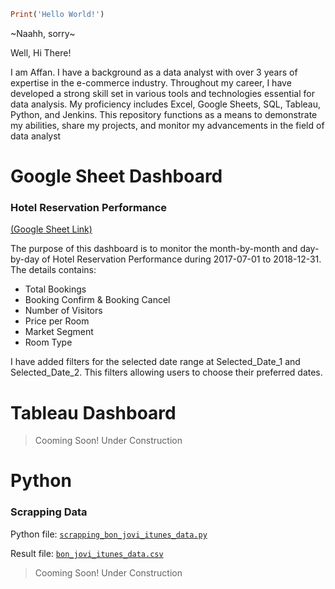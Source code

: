 ```ruby
Print('Hello World!')
```
~Naahh, sorry~

Well, Hi There!

I am Affan. I have a background as a data analyst with over 3 years of expertise in the e-commerce industry. Throughout my career, I have developed a strong skill set in various tools and technologies essential for data analysis. My proficiency includes Excel, Google Sheets, SQL, Tableau, Python, and Jenkins.
This repository functions as a means to demonstrate my abilities, share my projects, and monitor my advancements in the field of data analyst

# Google Sheet Dashboard

### **Hotel Reservation Performance** 
[(Google Sheet Link)](https://docs.google.com/spreadsheets/d/1pVRCUg16K7hLXssFU7R3i1hlsikoWBowzTIAyMN8Jgc/edit#gid=2115625167)

The purpose of this dashboard is to monitor the month-by-month and day-by-day of Hotel Reservation Performance during 2017-07-01 to 2018-12-31. The details contains:
- Total Bookings
- Booking Confirm & Booking Cancel
- Number of Visitors
- Price per Room 
- Market Segment
- Room Type

I have added filters for the selected date range at Selected_Date_1 and Selected_Date_2. This filters allowing users to choose their preferred dates. 

# Tableau Dashboard

> Cooming Soon! Under Construction

# Python

### **Scrapping Data** 
Python file: [`scrapping_bon_jovi_itunes_data.py`](https://github.com/novrizyanda/The-Data-Analyst-Gymnasium/blob/main/scrapping_bon_jovi_itunes_data.py)

Result file: [`bon_jovi_itunes_data.csv`](https://github.com/novrizyanda/The-Data-Analyst-Gymnasium/blob/main/bon_jovi_itunes_data.csv)

> Cooming Soon! Under Construction
